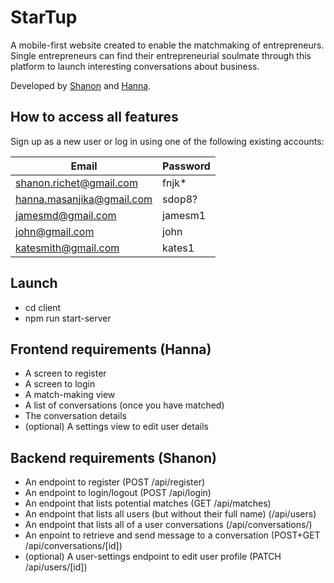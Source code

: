 # StarTup

A mobile-first website created to enable the matchmaking of entrepreneurs. Single entrepreneurs can find their entrepreneurial soulmate through this platform to launch interesting conversations about business.

Developed by [Shanon](https://github.com/shanon-richet) and [Hanna](https://github.com/hanjika).

## How to access all features

Sign up as a new user or log in using one of the following existing accounts:

| Email    | Password |
|----------|----------|
| shanon.richet@gmail.com | fnjk*  |
| hanna.masanjika@gmail.com | sdop8? |
| jamesmd@gmail.com | jamesm1 |
| john@gmail.com | john |
| katesmith@gmail.com | kates1 |

## Launch 
- cd client
- npm run start-server

## Frontend requirements (Hanna)
- A screen to register
- A screen to login
- A match-making view
- A list of conversations (once you have matched)
- The conversation details
- (optional) A settings view to edit user details

## Backend requirements (Shanon)
- An endpoint to register (POST /api/register)
- An endpoint to login/logout (POST /api/login)
- An endpoint that lists potential matches (GET /api/matches)
- An endpoint that lists all users (but without their full name) (/api/users)
- An endpoint that lists all of a user conversations (/api/conversations/)
- An enpoint to retrieve and send message to a conversation (POST+GET /api/conversations/[id])
- (optional) A user-settings endpoint to edit user profile (PATCH /api/users/[id])